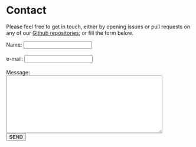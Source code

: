 # Contact

Please feel free to get in touch, either by opening issues or pull requests on any of our [Github repositories](https://github.com/news-r); or fill the form below.

<form action="https://formspree.io/jcoenep@gmail.com" method="POST" />
<input type="hidden" name="_subject" value="New submission from news-r!" />
<input type="hidden" name="_next" value="https://news-r.org/#/thanks"/>
<input type="text" name="_gotcha" style="display:none" />
<label for="name">Name: </label>
<input type="text" name="name" id="name">
<br/>
<br/>
<label for="_replyto">e-mail: </label>
<input type="text" name="_replyto" id="email">
<br/>
<br/>
<label for="msg">Message:</label>
<br/>
<textarea cols="50" rows="10" id="msg"></textarea>
<br/>
<input type="submit" value="SEND">
</form>

